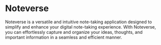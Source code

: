 # Noteverse
Noteverse is a versatile and intuitive note-taking application designed to simplify and enhance your digital note-taking experience. With Noteverse, you can effortlessly capture and organize your ideas, thoughts, and important information in a seamless and efficient manner.
